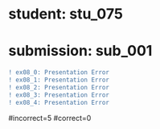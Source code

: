 # student: stu_075
# submission: sub_001

```diff
! ex08_0: Presentation Error
! ex08_1: Presentation Error
! ex08_2: Presentation Error
! ex08_3: Presentation Error
! ex08_4: Presentation Error
```
#incorrect=5
#correct=0
